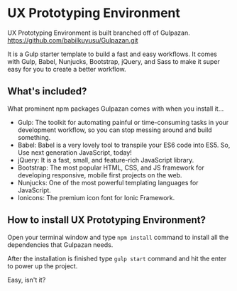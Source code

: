 # UX Prototyping Environment
UX Prototyping Environment is built branched off of Gulpazan.
https://github.com/babilkuyusu/Gulpazan.git

It is a Gulp starter template to build a fast and easy workflows. It comes with Gulp, Babel, Nunjucks, Bootstrap, jQuery, and Sass to make it super easy for you to create a better workflow.

## What's included?
What prominent npm packages Gulpazan comes with when you install it...

- Gulp: The toolkit for automating painful or time-consuming tasks in your development workflow, so you can stop messing around and build something.
- Babel: Babel is a very lovely tool to transpile your ES6 code into ES5. So, Use next generation JavaScript, today!
- jQuery: It is a fast, small, and feature-rich JavaScript library.
- Bootstrap: The most popular HTML, CSS, and JS framework for developing responsive, mobile first projects on the web.
- Nunjucks: One of the most powerful templating languages for JavaScript.
- Ionicons: The premium icon font for Ionic Framework.

## How to install UX Prototyping Environment?

Open your terminal window and type `npm install` command to install all the dependencies that Gulpazan needs.

After the installation is finished type `gulp start` command and hit the enter to power up the project.

Easy, isn't it?

